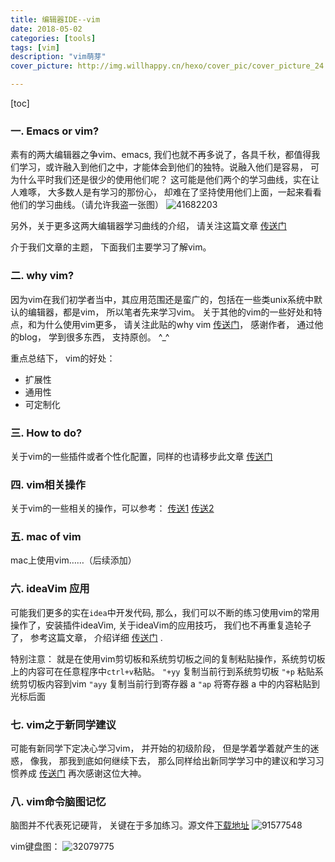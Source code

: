 ```yaml
---
title: 编辑器IDE--vim
date: 2018-05-02
categories: [tools]
tags: [vim]
description: "vim萌芽"
cover_picture: http://img.willhappy.cn/hexo/cover_pic/cover_picture_24.jpg

---
```


[toc]

### 一. Emacs or vim?
素有的两大编辑器之争vim、emacs, 我们也就不再多说了，各具千秋，都值得我们学习，或许融入到他们之中，才能体会到他们的独特。说融入他们是容易， 可为什么平时我们还是很少的使用他们呢？ 这可能是他们两个的学习曲线，实在让人难啄， 大多数人是有学习的那份心， 却难在了坚持使用他们上面，一起来看看他们的学习曲线。（请允许我盗一张图）
![41682203][1]

另外，关于更多这两大编辑器学习曲线的介绍， 请关注这篇文章 [传送门][2]

介于我们文章的主题， 下面我们主要学习了解vim。

### 二. why vim?
因为vim在我们初学者当中，其应用范围还是蛮广的，包括在一些类unix系统中默认的编辑器，都是vim， 所以笔者先来学习vim。 关于其他的vim的一些好处和特点，和为什么使用vim更多， 请关注此贴的why vim [传送门][3]， 感谢作者， 通过他的blog， 学到很多东西， 支持原创。 ^_^

重点总结下， vim的好处：

 - 扩展性
 - 通用性
 - 可定制化

### 三. How to do?
关于vim的一些插件或者个性化配置，同样的也请移步此文章 [传送门][3]

### 四. vim相关操作
关于vim的一些相关的操作，可以参考：
[传送1][8]
[传送2][9]

### 五. mac of vim
mac上使用vim……（后续添加）

### 六. ideaVim 应用
可能我们更多的实在`idea`中开发代码, 那么，我们可以不断的练习使用vim的常用操作了，安装插件ideaVim, 关于ideaVim的应用技巧， 我们也不再重复造轮子了， 参考这篇文章， 介绍详细 [传送门][7] .

特别注意： 就是在使用vim剪切板和系统剪切板之间的复制粘贴操作，系统剪切板上的内容可在任意程序中`ctrl+v`粘贴。
`"+yy`  复制当前行到系统剪切板
`"+p`   粘贴系统剪切板内容到vim
`"ayy`  复制当前行到寄存器 a
`"ap`   将寄存器 a 中的内容粘贴到光标后面

### 七. vim之于新同学建议
可能有新同学下定决心学习vim， 并开始的初级阶段， 但是学着学着就产生的迷惑， 像我， 那我到底如何继续下去， 那么同样给出新同学学习中的建议和学习习惯养成  [传送门][4] 再次感谢这位大神。

### 八. vim命令脑图记忆
脑图并不代表死记硬背， 关键在于多加练习。源文件[下载地址][6]
![91577548][5]

vim键盘图：
![32079775][10]
  
  [1]: http://img.willhappy.cn/18-5-2/41682203.jpg
  [2]: http://blog.jobbole.com/87872/
  [3]: https://zilongshanren.com/blog/2014-06-19-make-your-vim-weapon.html
  [4]: https://zilongshanren.com/blog/2014-06-07-make-your-own-vim-supert-weapon.html
  [5]: http://img.willhappy.cn/18-5-2/91577548.jpg
  [6]: http://img.willhappy.cn/xmind/18-5-2/VIM-Key.xmind
  [7]: http://kidneyball.iteye.com/blog/1828427
  [8]: https://github.com/ruanyf/articles/blob/master/dev/vim/operation.md
  [9]: https://blog.csdn.net/flexman09/article/details/51802005
  [10]: http://img.willhappy.cn/18-5-2/32079775.jpg
